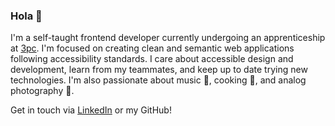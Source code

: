 ### Hola 👋

I'm a self-taught frontend developer currently undergoing an apprenticeship at [3pc](https://3pc.de/). I'm focused on creating clean and semantic web applications following accessibility standards. I care about accessible design and development, learn from my teammates, and keep up to date trying new technologies. I'm also passionate about music 🎹, cooking 🍝, and analog photography 📸.

Get in touch via [LinkedIn](https://www.linkedin.com/in/juan-ferreyra-24172b232/) or my GitHub!
